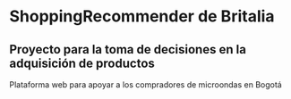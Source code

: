 # ShoppingRecommender de Britalia

## Proyecto para la toma de decisiones en la adquisición de productos

Plataforma web para apoyar a los compradores de microondas en Bogotá